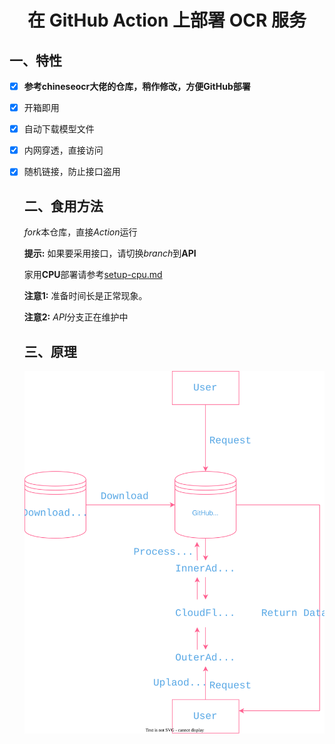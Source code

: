 <h1 align="center">在 GitHub Action 上部署 OCR 服务</h1>

## 一、特性

- [x] **参考chineseocr大佬的仓库，稍作修改，方便GitHub部署**

- [x] 开箱即用

- [x] 自动下载模型文件

- [x] 内网穿透，直接访问

- [x] 随机链接，防止接口盗用

  ## 二、食用方法

  *fork*本仓库，直接*Action*运行

  **提示:** 如果要采用接口，请切换*branch*到**API**

  家用**CPU**部署请参考[setup-cpu.md](./setup-cpu.md)
  
   **注意1:** 准备时间长是正常现象。
   
    **注意2:** *API*分支正在维护中

  ## 三、原理
  ![OCR-On-Action](https://raw.githubusercontent.com/LemonFan-maker/OCR-On-Action/master/assets/OCR-On-Action.svg)

  

  
